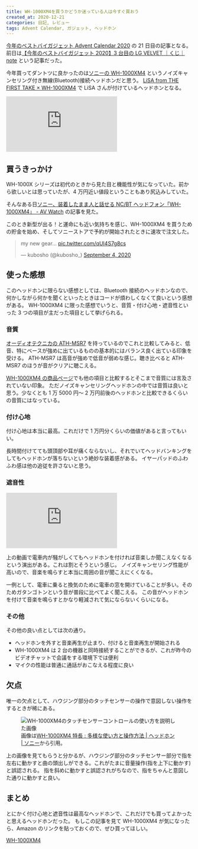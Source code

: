 ```yaml
---
title: WH-1000XM4を買うかどうか迷っている人は今すぐ買おう
created_at: 2020-12-21
categories: 日記, レビュー
tags: Advent Calendar, ガジェット, ヘッドホン
---
```


[今年のベストバイガジェット Advent Calendar 2020](https://adventar.org/calendars/4942) の 21 日目の記事となる。
前日は[【今年のベストバイガジェット 2020】3 台目の LG VELVET ｜くじ｜ note](https://note.com/imcz_izu/n/n1bf2840b5bd7) という記事だった。

今年買ってダントツに良かったのは[ソニーの WH-1000XM4](https://www.sony.jp/headphone/products/WH-1000XM4/) というノイズキャンセリング付き無線(Bluetooth)接続ヘッドホンだと思う。
[LiSA from THE FIRST TAKE × WH-1000XM4](https://www.sony.jp/headphone/lovemusic/the_first_take/lisa/) で LiSA さんが付けているヘッドホンとなる。

<iframe src="https://www.youtube.com/embed/l0l_Y63dvrk" frameborder="0" allow="accelerometer; autoplay; clipboard-write; encrypted-media; gyroscope; picture-in-picture" allowfullscreen></iframe>

## 買うきっかけ

WH-1000X シリーズは初代のときから見た目と機能性が気になっていた。前から欲しいとは思っていたが、4 万円近い値段ということもあり尻込みしていた。

そんなある日[ソニー、装着したまま人と話せる NC/BT ヘッドフォン「WH\-1000XM4」 \- AV Watch](https://av.watch.impress.co.jp/docs/news/1269706.html) の記事を見た。

このとき新型が出る！と運命にも近い気持ちを感じ、WH-1000XM4 を買うための貯金を始め、そしてソニーストアで予約が開始されたときに速攻で注文した。

<blockquote class="twitter-tweet"><p lang="en" dir="ltr">my new gear... <a href="https://t.co/qUI4S7g8cs">pic.twitter.com/qUI4S7g8cs</a></p>&mdash; kubosho (@kubosho_) <a href="https://twitter.com/kubosho_/status/1301729761006297088?ref_src=twsrc%5Etfw">September 4, 2020</a></blockquote>

## 使った感想

このヘッドホンに限らない感想としては、Bluetooth 接続のヘッドホンなので、何かしながら何かを聞くといったときはコードが煩わしくなくて良いという感想がある。
WH-1000XM4 に限った感想でいうと、音質・付け心地・遮音性といった 3 つの項目が主だった項目として挙げられる。

### 音質

[オーディオテクニカの ATH-MSR7](https://www.audio-technica.co.jp/product/ATH-MSR7) を持っているのでこれと比較してみると、低音、特にベースが強めに出ているものの基本的にはバランス良く出ている印象を受ける。
ATH-MSR7 は高音が強めで低音が弱めな感じ。聴き比べると ATH-MSR7 のほうが音がクリアに聴こえる。

[WH-1000XM4 の商品ページ](https://www.sony.jp/headphone/products/WH-1000XM4/)でも他の項目と比較するとそこまで音質には言及されていない印象。
ただノイズキャンセリングヘッドホンの中では音質は良いと思う。少なくとも 1 万 5000 円～ 2 万円前後のヘッドホンと比較できるくらいの音質にはなっている。

### 付け心地

付け心地は本当に最高。これだけで 1 万円分くらいの価値があると言ってもいい。

長時間付けてても頭頂部や耳が痛くならないし、それでいてヘッドバンキングをしてもヘッドホンが落ちないという絶妙な装着感がある。
イヤーパッドのふわふわ感は他の追従を許さないと思う。

### 遮音性

<iframe src="https://www.youtube.com/embed/DQybvOAC87U" frameborder="0" allow="accelerometer; autoplay; clipboard-write; encrypted-media; gyroscope; picture-in-picture" allowfullscreen></iframe>

上の動画で電車内が騒がしくてもヘッドホンを付ければ音楽しか聞こえなくなるという演出がある。これは割とそうという感じ。
ノイズキャンセリング性能が高いので、音楽を鳴らすと本当に周囲の音が聞こえにくくなる。

一例として、電車に乗ると換気のために電車の窓を開けていることが多い。そのためガタンゴトンという音が普段に比べてよく聞こえる。
この音がヘッドホンを付けて音楽を鳴らすとかなり軽減されて気にならないくらいになる。

### その他

その他の良い点としては次の通り。

- ヘッドホンを外すと音楽再生が止まり、付けると音楽再生が開始される
- WH-1000XM4 は 2 台の機器と同時接続することができるが、これが昨今のビデオチャットで会議をする環境下では便利
- マイクの性能は普通に通話がおこなえる程度に良い

## 欠点

唯一の欠点として、ハウジング部分のタッチセンサーの操作で意図しない操作をするときが稀にある。

<figure>
  <img src="https://blog-assets.kubosho.com/original_WH-1000XM4_007.jpg"
    alt="WH-1000XM4のタッチセンサーコントロールの使い方を説明した画像">
  <figcaption>画像は<a href="https://www.sony.jp/headphone/products/WH-1000XM4/feature_4.html">WH-1000XM4 特長 : 多様な使い方と操作方法 | ヘッドホン | ソニー</a>から引用。</figcaption>
</figure>

上の画像を見てもらうと分かるが、ハウジング部分のタッチセンサー部分で指を左右に動かすと曲の頭出しができる。これがたまに音量操作(指を上下に動かす)と誤認される。
指を斜めに動かすと誤認されがちなので、指をちゃんと意図した通りに動かすと良い。

## まとめ

とにかく付け心地と遮音性は最高なヘッドホンで、これだけでも買ってよかったと思えるヘッドホンだった。
もしこの記事を見て WH-1000XM4 が気になったら、Amazon のリンクを貼っておくので、ぜひ買ってほしい。

<a href="https://www.amazon.co.jp/%E3%82%BD%E3%83%8B%E3%83%BC-%E3%83%AF%E3%82%A4%E3%83%A4%E3%83%AC%E3%82%B9%E3%83%8E%E3%82%A4%E3%82%BA%E3%82%AD%E3%83%A3%E3%83%B3%E3%82%BB%E3%83%AA%E3%83%B3%E3%82%B0%E3%83%98%E3%83%83%E3%83%89%E3%83%9B%E3%83%B3-WH-1000XM4-Bluetooth-%E6%9C%80%E5%A4%A730%E6%99%82%E9%96%93%E9%80%A3%E7%B6%9A%E5%86%8D%E7%94%9F/dp/B08F25MLF9/ref=as_li_ss_il?th=1&linkCode=li3&tag=o2p-22&linkId=bccc40f7775ea4353bd09cbb623cf13d&language=ja_JP" target="_blank"><img src="https://ws-fe.amazon-adsystem.com/widgets/q?_encoding=UTF8&ASIN=B08F25MLF9&Format=_SL250_&ID=AsinImage&MarketPlace=JP&ServiceVersion=20070822&WS=1&tag=o2p-22&language=ja_JP" alt=""><br>WH-1000XM4</a>
<img src="https://ir-jp.amazon-adsystem.com/e/ir?t=o2p-22&language=ja_JP&l=li3&o=9&a=B08F25MLF9" width="1" height="1" border="0" alt="" style="border:none !important; margin:0px !important;" />
